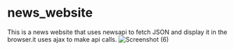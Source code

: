 # news_website
This is a news website that uses newsapi to fetch JSON and display it in the browser.it uses ajax to make api calls.
![Screenshot (6)](https://user-images.githubusercontent.com/65271565/118958150-c5c56d00-b97e-11eb-89f7-68a7447698bc.png)
